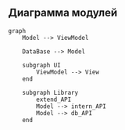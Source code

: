 ﻿## Диаграмма модулей

```mermaid
graph
    Model --> ViewModel

    DataBase --> Model

    subgraph UI
        ViewModel --> View
    end

    subgraph Library
        extend_API
        Model --> intern_API
        Model --> db_API
    end
```
